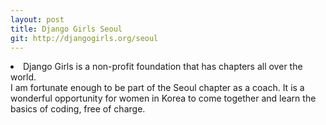 ```yaml
---
layout: post
title: Django Girls Seoul
git: http://djangogirls.org/seoul
---
```

<li>Django Girls is a non-profit foundation that has chapters all over the world.</li>
I am fortunate enough to be part of the Seoul chapter as a coach. It is a wonderful opportunity for women in Korea to come together and learn the basics of coding, free of charge.
